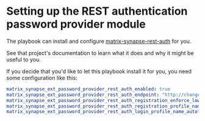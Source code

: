 # Setting up the REST authentication password provider module

The playbook can install and configure [matrix-synapse-rest-auth](https://github.com/kamax-io/matrix-synapse-rest-auth) for you.

See that project's documentation to learn what it does and why it might be useful to you.

If you decide that you'd like to let this playbook install it for you, you need some configuration like this:

```yaml
matrix_synapse_ext_password_provider_rest_auth_enabled: true
matrix_synapse_ext_password_provider_rest_auth_endpoint: "http://change.me.example.com:12345"
matrix_synapse_ext_password_provider_rest_auth_registration_enforce_lowercase: false
matrix_synapse_ext_password_provider_rest_auth_registration_profile_name_autofill: true
matrix_synapse_ext_password_provider_rest_auth_login_profile_name_autofill: false
```